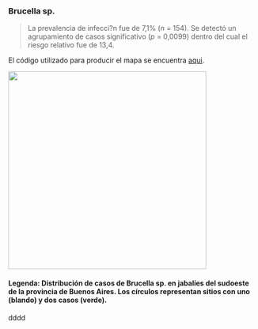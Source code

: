 ### Brucella sp.

> La prevalencia de infecci?n fue de 7,1% (*n* = 154). Se detectó un agrupamiento de casos significativo (*p* = 0,0099) dentro del cual el riesgo relativo fue de 13,4.  

El código utilizado para producir el mapa se encuentra [aqui](./Brucella.R).

<img src="https://user-images.githubusercontent.com/20196847/92311427-45e0a980-ef8d-11ea-886a-12a62ec03d5b.jpg" width="400" img align="center">

#### Legenda: Distribución de casos de Brucella sp. en jabalíes del sudoeste de la provincia de Buenos Aires. Los círculos representan sitios con uno (blando) y dos casos (verde).
dddd